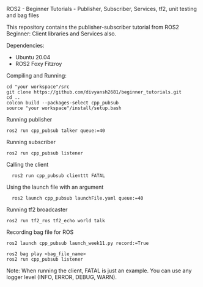 ROS2 - Beginner Tutorials - Publisher, Subscriber, Services, tf2, unit testing and bag files

This repository contains the publisher-subscriber tutorial from ROS2 Beginner: Client libraries and Services also.

Dependencies:
<ul>
<li> Ubuntu 20.04 </li>
<li> ROS2 Foxy Fitzroy </li>
</ul>

Compiling and Running:
```
cd "your workspace"/src
git clone https://github.com/divyansh2681/beginner_tutorials.git
cd ..
colcon build --packages-select cpp_pubsub
source "your workspace"/install/setup.bash
```

Running publisher
```
ros2 run cpp_pubsub talker queue:=40
```
Running subscriber
```
ros2 run cpp_pubsub listener 
```
Calling the client
```
  ros2 run cpp_pubsub clienttt FATAL
```
Using the launch file with an argument
```
  ros2 launch cpp_pubsub launchFile.yaml queue:=40
```
Running tf2 broadcaster
```
ros2 run tf2_ros tf2_echo world talk
```
Recording bag file for ROS
```
ros2 launch cpp_pubsub launch_week11.py record:=True

ros2 bag play <bag_file_name>
ros2 run cpp_pubsub listener
```


Note: When running the client, FATAL is just an example. You can use any logger level (INFO, ERROR, DEBUG, WARN).